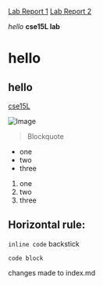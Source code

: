 [Lab Report 1](https://fatcatoops.github.io/cse15l-lab-reports/lab-report-1-week-2.html)
[Lab Report 2](https://fatcatoops.github.io/cse15l-lab-reports/lab-report-2-week-4.html)

*hello*
**cse15L lab**
# hello
## hello
[cse15L](https://sites.google.com/eng.ucsd.edu/cse-15l-spring-2022/syllabus)

![Image](https://commonmark.org/help/images/favicon.png)
> Blockquote

* one
* two
* three
1. one
2. two
3. three

Horizontal rule:
---

`inline code` backstick
```
code block
```

changes made to index.md
